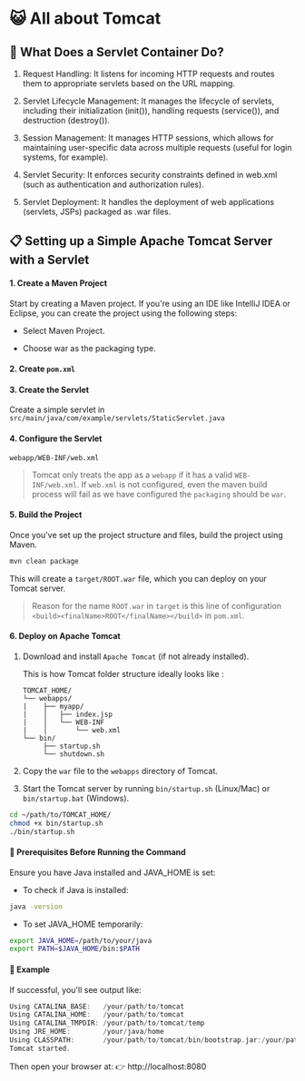 # :smiley_cat: All about Tomcat

## :black_square_button: What Does a Servlet Container Do?
1. Request Handling: It listens for incoming HTTP requests and routes them to appropriate servlets based on the URL mapping.

2. Servlet Lifecycle Management: It manages the lifecycle of servlets, including their initialization (init()), handling requests (service()), and destruction (destroy()).

3. Session Management: It manages HTTP sessions, which allows for maintaining user-specific data across multiple requests (useful for login systems, for example).

4. Servlet Security: It enforces security constraints defined in web.xml (such as authentication and authorization rules).

5. Servlet Deployment: It handles the deployment of web applications (servlets, JSPs) packaged as .war files.

## :clipboard: Setting up a Simple Apache Tomcat Server with a Servlet

#### 1. Create a Maven Project
Start by creating a Maven project. If you're using an IDE like IntelliJ IDEA or Eclipse, you can create the project using the following steps:

* Select Maven Project.

* Choose war as the packaging type.


#### 2. Create `pom.xml`

#### 3. Create the Servlet
Create a simple servlet in `src/main/java/com/example/servlets/StaticServlet.java`

#### 4. Configure the Servlet 
`webapp/WEB-INF/web.xml`

> Tomcat only treats the app as a `webapp` if it has a valid `WEB-INF/web.xml`. If `web.xml` is not configured, even the maven build process will fail as we have configured the `packaging` should be `war`.

#### 5. Build the Project

Once you've set up the project structure and files, build the project using Maven.

```bash
mvn clean package
```

This will create a `target/ROOT.war` file, which you can deploy on your Tomcat server.

> Reason for the name `ROOT.war` in `target` is this line of configuration `<build><finalName>ROOT</finalName></build>` in `pom.xml`.

#### 6. Deploy on Apache Tomcat

1. Download and install `Apache Tomcat` (if not already installed).

    This is how Tomcat folder structure ideally looks like :

    ```pgsql
    TOMCAT_HOME/
    └── webapps/
    |    ├── myapp/
    |    │   ├── index.jsp
    |    │   └── WEB-INF
    |    │       └── web.xml
    └── bin/
         ├── startup.sh
         └── shutdown.sh
    ```
2. Copy the `war` file to the `webapps` directory of Tomcat.
3. Start the Tomcat server by running `bin/startup.sh` (Linux/Mac) or `bin/startup.bat` (Windows).

```bash
cd ~/path/to/TOMCAT_HOME/
chmod +x bin/startup.sh
./bin/startup.sh
```

#### 🔧 Prerequisites Before Running the Command

Ensure you have Java installed and JAVA_HOME is set:

* To check if Java is installed:

```bash
java -version
```

* To set JAVA_HOME temporarily:

```bash
export JAVA_HOME=/path/to/your/java
export PATH=$JAVA_HOME/bin:$PATH
```

#### 📌 Example

If successful, you'll see output like:

```swift
Using CATALINA_BASE:   /your/path/to/tomcat
Using CATALINA_HOME:   /your/path/to/tomcat
Using CATALINA_TMPDIR: /your/path/to/tomcat/temp
Using JRE_HOME:        /your/java/home
Using CLASSPATH:       /your/path/to/tomcat/bin/bootstrap.jar:/your/path/to/tomcat/bin/tomcat-juli.jar
Tomcat started.
```

Then open your browser at:
👉 http://localhost:8080
